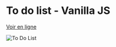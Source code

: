 # To do list - Vanilla JS

[Voir en ligne](https://goofy-ramanujan-f26887.netlify.com/)

![To Do List](https://i.postimg.cc/zGtpNKqY/ToDoList.png)
